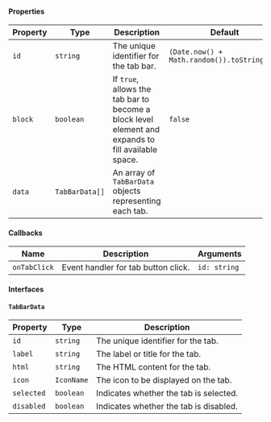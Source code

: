 #### Properties

| Property | Type           | Description                                                                                        | Default                                     |
| -------- | -------------- | -------------------------------------------------------------------------------------------------- | ------------------------------------------- |
| `id`     | `string`       | The unique identifier for the tab bar.                                                             | `(Date.now() + Math.random()).toString(36)` |
| `block`  | `boolean`      | If `true`, allows the tab bar to become a block level element and expands to fill available space. | `false`                                     |
| `data`   | `TabBarData[]` | An array of `TabBarData` objects representing each tab.                                            |                                             |

#### Callbacks

| Name         | Description                         | Arguments    |
| ------------ | ----------------------------------- | ------------ |
| `onTabClick` | Event handler for tab button click. | `id: string` |

#### Interfaces

#### `TabBarData`

| Property   | Type       | Description                            |
| ---------- | ---------- | -------------------------------------- |
| `id`       | `string`   | The unique identifier for the tab.     |
| `label`    | `string`   | The label or title for the tab.        |
| `html`     | `string`   | The HTML content for the tab.          |
| `icon`     | `IconName` | The icon to be displayed on the tab.   |
| `selected` | `boolean`  | Indicates whether the tab is selected. |
| `disabled` | `boolean`  | Indicates whether the tab is disabled. |
